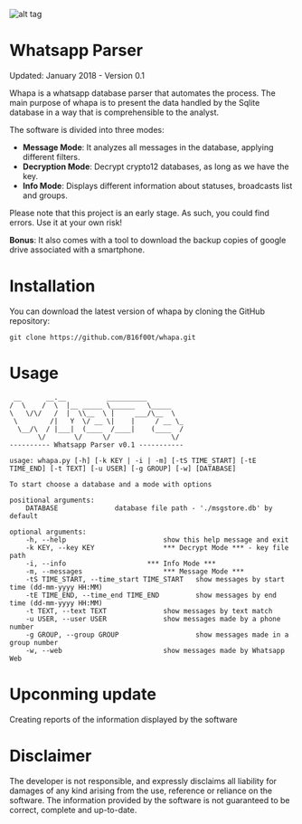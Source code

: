 ![alt tag](https://github.com/B16f00t/whapa/blob/master/whapa.png)

Whatsapp Parser
==================================
Updated: January 2018 - Version 0.1

Whapa is a whatsapp database parser that automates the process. The main purpose of whapa is to present the data handled by the Sqlite database in a way that is comprehensible to the analyst.

The software is divided into three modes:
* **Message Mode**: It analyzes all messages in the database, applying different filters.
* **Decryption Mode**: Decrypt crypto12 databases, as long as we have the key.
* **Info Mode**: Displays different information about statuses, broadcasts list and groups.

Please note that this project is an early stage. As such, you could find errors. Use it at your own risk!

**Bonus**: It also comes with a tool to download the backup copies of google drive associated with a smartphone.



Installation
=====
You can download the latest version of whapa by cloning the GitHub repository:

	git clone https://github.com/B16f00t/whapa.git


Usage
=====
     __      __.__          __________
    /  \    /  \  |__ _____ \______   \_____
    \   \/\/   /  |  \\__  \ |     ___/\__  \
     \        /|   Y  \/ __ \|    |     / __ \_
      \__/\  / |___|  (____  /____|    (____  /
           \/       \/     \/               \/
    ---------- Whatsapp Parser v0.1 -----------

	usage: whapa.py [-h] [-k KEY | -i | -m] [-tS TIME_START] [-tE TIME_END] [-t TEXT] [-u USER] [-g GROUP] [-w] [DATABASE]

	To start choose a database and a mode with options

	positional arguments:
  		DATABASE              database file path - './msgstore.db' by default

	optional arguments:
  		-h, --help          			  show this help message and exit
  		-k KEY, --key KEY     			  *** Decrypt Mode *** - key file path
  		-i, --info       			  *** Info Mode ***
  		-m, --messages      			  *** Message Mode ***
  		-tS TIME_START, --time_start TIME_START   show messages by start time (dd-mm-yyyy HH:MM)
  		-tE TIME_END, --time_end TIME_END         show messages by end time (dd-mm-yyyy HH:MM)
  		-t TEXT, --text TEXT  			  show messages by text match
  		-u USER, --user USER  			  show messages made by a phone number
  		-g GROUP, --group GROUP                   show messages made in a group number
  		-w, --web   			          show messages made by Whatsapp Web

		 

Upconming update
=====
Creating reports of the information displayed by the software
  
	
Disclaimer
=====
The developer is not responsible, and expressly disclaims all liability for damages of any kind arising from the use, reference or reliance on the software. The information provided by the software is not guaranteed to be correct, complete and up-to-date.
